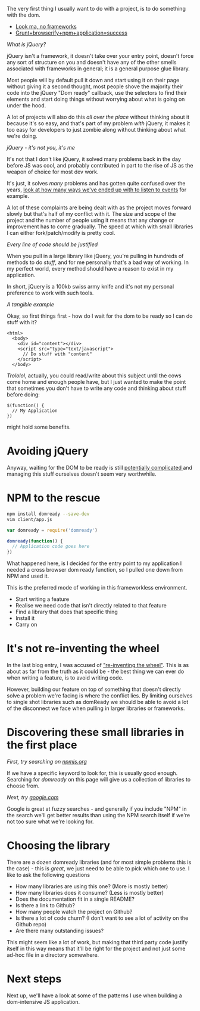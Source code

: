 The very first thing I usually want to do with a project, is to do something with the dom.

  - [Look ma, no frameworks](/entries/look-ma,-no-frameworks.html)
  - [Grunt+browserify+npm+application=success](/entries/grunt+browserify+npm+application=success.html)

*What is jQuery?*

jQuery isn't a framework, it doesn't take over your entry point, doesn't force any sort of structure on you and doesn't have any of the other smells associated with frameworks in general; it is a general purpose glue library.

Most people will by default pull it down and start using it on their page without giving it a second thought, most people shove the majority their code into the jQuery "Dom ready" callback, use the selectors to find their elements and start doing things without worrying about what is going on under the hood. 

A lot of projects will also do this *all over the place* without thinking about it because it's so easy, and that's part of my problem *with* jQuery, it makes it too easy for developers to just zombie along without thinking about what we're doing.

*jQuery - it's not you, it's me*

It's not that I don't like jQuery, it solved many problems back in the day before JS was cool, and probably contributed in part to the rise of JS as the weapon of choice for most dev work.

It's just, it solves *many* problems and has gotten quite confused over the years, [look at how many ways we've ended up with to listen to events](http://api.jquery.com/category/events/event-handler-attachment/) for example. 

A lot of these complaints are being dealt with as the project moves forward slowly but that's half of my conflict with it. The size and scope of the project and the number of people using it means that any change or improvement has to come gradually. The speed at which with small libraries I can either fork/patch/modify is pretty cool.

*Every line of code should be justified*

When you pull in a large library like jQuery, you're pulling in hundreds of methods to do *stuff*, and for me personally that's a bad way of working. In my perfect world, every method should have a reason to exist in my application.

In short, jQuery is a 100kb swiss army knife and it's not my personal preference to work with such tools.

*A tangible example*

Okay, so first things first - how do I wait for the dom to be ready so I can do stuff with it?

    <html>
      <body>
        <div id="content"></div>
        <script src="type="text/javascript">
          // Do stuff with "content"
        </script>
      </body>

*Trololol*, actually, you could read/write about this subject until the cows come home and enough people have, but I just wanted to make the point that sometimes you don't have to write any code and thinking about stuff before doing:

    $(function() {
      // My Application
    })

might hold some benefits.

# Avoiding jQuery

Anyway, waiting for the DOM to be ready is still [potentially complicated ](http://stackoverflow.com/questions/6902280/cross-browser-dom-ready) and managing this stuff ourselves doesn't seem very worthwhile.

# NPM to the rescue

```bash
npm install domready --save-dev
vim client/app.js
```

```javascript
var domready = require('domready')

domready(function() {
  // Application code goes here
})

```

What happened here, is I decided for the entry point to my application I needed a cross browser dom ready function, so I pulled one down from NPM and used it.

This is the preferred mode of working in this frameworkless environment.

- Start writing a feature
- Realise we need code that isn't directly related to that feature
- Find a library that does that specific thing
- Install it
- Carry on

# It's not re-inventing the wheel

In the last blog entry, I was accused of ["re-inventing the wheel"](/entries/look-ma,-no-frameworks.html). This is as about as far from the truth as it could be - the best thing we can ever do when writing a feature, is to avoid writing code.

However, building our feature on top of something that doesn't directly solve a problem we're facing is where the conflict lies. By limiting ourselves to single shot libraries such as domReady we should be able to avoid a lot of the disconnect we face when pulling in larger libraries or frameworks.

# Discovering these small libraries in the first place

*First, try searching on [npmjs.org](https://search.npmjs.org/)*

If we have a specific keyword to look for, this is usually good enough.  Searching for *domready* on this page will give us a collection of libraries to choose from.

*Next, try [google.com](http://google.com)*

Google is great at fuzzy searches - and generally if you include "NPM" in the search we'll get better results than using the NPM search itself if we're not too sure what we're looking for.

# Choosing the library

There are a dozen domready libraries (and for most simple problems this is the case) - this is *great*, we just need to be able to pick which one to use. I like to ask the following questions

- How many libraries are using this one? (More is mostly better)
- How many libraries does it consume? (Less is mostly better)
- Does the documentation fit in a single README?
- Is there a link to Github?
- How many people watch  the project on Github?
- Is there a lot of code churn? (I don't want to see a lot of activity on the Github repo)
- Are there many outstanding issues?

This might seem like a lot of work, but making that third party code justify itself in this way means that it'll be right for the project and not just some ad-hoc file in a directory somewhere.

# Next steps

Next up, we'll have a look at some of the patterns I use when building a dom-intensive JS application.




